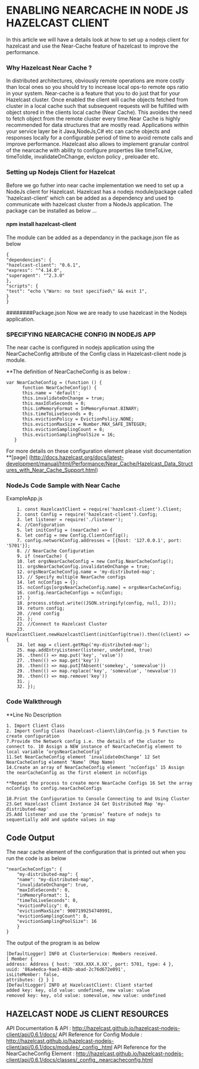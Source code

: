 # ENABLING NEARCACHE IN NODE JS HAZELCAST CLIENT 
In this article we will have a details look at how to set up a nodejs client for hazelcast and use the Near-Cache feature of hazelcast to improve the performance.
### Why Hazelcast Near Cache ?
In distributed architectures, obviously remote operations are more costly than local ones so you should try to increase local ops-to remote ops ratio in your system. Near-cache is a feature that you to do just that for your Hazelcast cluster. Once enabled the client will cache objects fetched from cluster in a local cache such that subsequent requests will be fulfilled with object stored in the clients local cache (Near Cache). This  avoides the need to fetch object from the remote cluster every time.Near Cache is highly recommended for data structures that are mostly read.
Applications within your service layer be it Java,NodeJs,C# etc can cache objects and responses locally for a configurable period of time to avoid remote calls and improve performance. Hazelcast also allows to implement granular control of the nearcache with ability to configure properties like timeToLive, timeToIdle, invalidateOnChange, evicton policy , preloader etc.    

### Setting up Nodejs Client for Hazelcat 
Before we go futher into near cache implementation we need to set up a NodeJs client for Hazelcast. Hazelcast has a nodejs module/package called 'hazelcast-client' which can be added as a dependency and used to communicate with hazelcast cluster from a NodeJs application. The package can be installed as below ...
   ####  npm install hazelcast-client
The module can be added as a dependancy in the package.json file as below 
```
{
"dependencies": {
"hazelcast-client": "0.6.1",
"express": "^4.14.0",
"superagent": "^2.3.0"
},
"scripts": {
"test": "echo \"Warn: no test specified\" && exit 1",
}
}
```
########Package.json
Now we are ready to use hazelcast in the Nodejs application.

### SPECIFYING NEARCACHE CONFIG IN NODEJS APP
The near cache is configured in nodejs application using the NearCacheConfig attribute of the Config class in Hazelcast-client node js module.

**The definition of NearCacheConfig is as below :
```
var NearCacheConfig = (function () {
      function NearCacheConfig() {
      this.name = 'default';
      this.invalidateOnChange = true;
      this.maxIdleSeconds = 0;
      this.inMemoryFormat = InMemoryFormat.BINARY;
      this.timeToLiveSeconds = 0;
      this.evictionPolicy = EvictionPolicy.NONE;
      this.evictionMaxSize = Number.MAX_SAFE_INTEGER;
      this.evictionSamplingCount = 8;
      this.evictionSamplingPoolSize = 16;
   }
  ``` 
For more details on these configuration element please visit documentation **[page] (http://docs.hazelcast.org/docs/latest-development/manual/html/Performance/Near_Cache/Hazelcast_Data_Structures_with_Near_Cache_Support.html)

### NodeJs Code Sample with Near Cache
ExampleApp.js
```
    1. const HazelcastClient = require('hazelcast-client').Client;
    2. const Config = require('hazelcast-client').Config;
    3. let listener = require('./listener');
    4. //Configuration
    5. let initConfig = (nearCache) => {
    6. let config = new Config.ClientConfig();
    7. config.networkConfig.addresses = [{host: '127.0.0.1', port: '5701'}];
    8. // NearCache Configuration
    9. if (nearCache) {
    10. let orgsNearCacheConfig = new Config.NearCacheConfig();
    11. orgsNearCacheConfig.invalidateOnChange = true;
    12. orgsNearCacheConfig.name = 'my-distributed-map';
    13. // Specify multiple NearCache configs
    14. let ncConfigs = {};
    15. ncConfigs[orgsNearCacheConfig.name] = orgsNearCacheConfig;
    16. config.nearCacheConfigs = ncConfigs;
    17. }
    18. process.stdout.write((JSON.stringify(config, null, 2)));
    19. return config;
    20. //end config
    21. };
    22. //Connect to Hazelcast Cluster
    23. HazelcastClient.newHazelcastClient(initConfig(true)).then((client) => {
    24. let map = client.getMap('my-distributed-map');
    25. map.addEntryListener(listener, undefined, true)
    26. .then(() => map.put('key', 'value'))
    27. .then(() => map.get('key'))
    28. .then(() => map.putIfAbsent('somekey', 'somevalue'))
    29. .then(() => map.replace('key', 'somevalue', 'newvalue'))
    30. .then(() => map.remove('key'))
    31. ;
    32. });
   ```
   
   
 ### Code Walkthrough
 
 **Line No   Description 
```
1. Import Client Class
2. Import Config Class (hazelcast-client\lib\Config.js 5 Function to create configuration
7.Provide the Network config i.e. the details of the cluster to connect to. 10 Assign a NEW instance of NearCacheConfig element to local variable ‘orgsNearCacheConfig’
11.Set NearCacheConfig element ‘invalidateOnChange’ 12 Set NearCacheConfig element ‘Name’ (Map Name)
14.Create an array of NearCacheConfig element ‘ncConfigs’ 15 Assign the nearCacheConfig as the first element in ncConfigs

**Repeat the process to create more NearCache Configs 16 Set the array ncConfigs to config.nearCacheConfigs

18.Print the Configuration to Console Connecting to and Using Cluster
23.Get Hazelcast Client Instance 24 Get Distributed Map 'my-distributed-map'
25.Add listener and use the ‘promise’ feature of nodejs to sequentially add and update values in map
```
## Code Output
The near cache element of the configuration that is printed out when you run the code is as below 
```
"nearCacheConfigs": {
    "my-distributed-map": {
    "name": "my-distributed-map",
    "invalidateOnChange": true,
    "maxIdleSeconds": 0,
    "inMemoryFormat": 1,
    "timeToLiveSeconds": 0,
    "evictionPolicy": 0,
    "evictionMaxSize": 9007199254740991,
    "evictionSamplingCount": 8,
    "evictionSamplingPoolSize": 16
    }
}
```

The output of the program is as below 
```
[DefaultLogger] INFO at ClusterService: Members received.
[ Member {
address: Address { host: 'XXX.XXX.X.XX', port: 5701, type: 4 },
uuid: '86a4edca-9ae3-402b-abad-2c76d672e091',
isLiteMember: false,
attributes: {} } ]
[DefaultLogger] INFO at HazelcastClient: Client started
added key: key, old value: undefined, new value: value
removed key: key, old value: somevalue, new value: undefined
```
## HAZELCAST NODE JS CLIENT RESOURCES
API Documentation & API : http://hazelcast.github.io/hazelcast-nodejs-client/api/0.6.1/docs/
API Reference for Config Module : http://hazelcast.github.io/hazelcast-nodejs-client/api/0.6.1/docs/modules/_config_.html
API Reference for the NearCacheConfig Element : http://hazelcast.github.io/hazelcast-nodejs-client/api/0.6.1/docs/classes/_config_.nearcacheconfig.html
